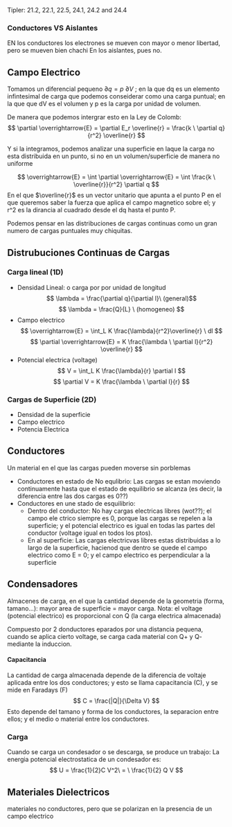 Tipler: 21.2, 22.1, 22.5, 24.1, 24.2 and 24.4

### Conductores VS Aislantes
EN los conductores los electrones se mueven con mayor o menor libertad, pero se mueven bien chachi
En los aislantes, pues no.

## Campo Electrico
Tomamos un diferencial pequeno $\partial q = p \ \partial  V$ ; en la que dq es un elemento infintesimal de carga que podemos conseiderar como una carga puntual; en la que que dV es el volumen y p es la carga por unidad de volumen.

De manera que podemos intergrar esto en la Ley de Colomb:
$$ \partial \overrightarrow{E} = \partial E_r \overline{r} = \frac{k \ \partial q}{r^2} \overline{r} $$

Y si la integramos, podemos analizar una superficie en laque la carga no esta distribuida en un punto, si no en un volumen/superficie de manera no uniforme

$$ \overrightarrow{E} =  \int \partial \overrightarrow{E} = \int \frac{k \ \overline{r}}{r^2} \partial q $$
En el que $\overline{r}$ es un vector unitario que apunta a el punto P en el que queremos saber la fuerza que aplica el campo magnetico sobre el; y r^2 es la dirancia al cuadrado desde el dq hasta el punto P.

Podemos pensar en las distribuciones de cargas continuas como un gran numero de cargas puntuales muy chiquitas.

## Distrubuciones Continuas de Cargas
### Carga lineal (1D)
- Densidad Lineal: o carga por por unidad de longitud
$$ \lambda = \frac{\partial q}{\partial l}\ (general)$$
$$ \lambda = \frac{Q}{L} \ (homogeneo) $$
- Campo electrico
$$ \overrightarrow{E} = \int_L K \frac{\lambda}{r^2}\overline{r} \ dl $$
$$ \partial \overrightarrow{E} = K \frac{\lambda \ \partial l}{r^2} \overline{r} $$
- Potencial electrica (voltage)
$$ V = \int_L K \frac{\lambda}{r} \partial l $$
$$ \partial V = K \frac{\lambda \ \partial l}{r} $$
### Cargas de Superficie (2D)
- Densidad de la superficie
- Campo electrico
- Potencia Electrica


## Conductores
Un material en el que las cargas pueden moverse sin porblemas

- Conductores en estado de No equlibrio:
	Las cargas se estan moviendo continuamente hasta que el estado de equilibrio se alcanza (es decir, la diferencia entre las dos cargas es 0??)
- Conductores en une stado de esquilibrio:
	- Dentro del conductor: No hay cargas electricas libres (wot??); el campo ele ctrico siempre es 0, porque las cargas se repelen a la superficie; y el potencial electrico es igual en todas las partes del conductor (voltage igual en todos los ptos).
	- En al superficie: Las cargas electricvas libres estas distribuidas a lo largo de la superficie, hacienod que dentro se quede el campo electrico como E = 0; y el campo electrico es perpendicular a la superficie

## Condensadores
Almacenes de carga, en el que la cantidad depende de la geometria (forma, tamano...): mayor area de superficie = mayor carga.
Nota: el voltage (potencial electrico) es proporcional con Q (la carga electrica almacenada)

Compuesto por 2 donductores eparados por una distancia pequena, cuando se aplica cierto voltage, se carga cada material con Q+ y Q- mediante la induccion.

#### Capacitancia
La cantidad de carga almacenada depende de la diferencia de voltaje aplicada entre los dos conductores; y esto se llama capacitancia (C), y se mide en Faradays (F)
$$ C = \frac{|Q|}{\Delta V} $$
Esto depende del tamano y forma de los conductores, la separacion entre ellos; y el medio o material entre los conductores.

### Carga
Cuando se carga un condesador o se descarga, se produce un trabajo:
La energia potencial electrostatica de un condesador es: 
$$ U = \frac{1}{2}C V^2\ = \ \frac{1}{2} Q V $$
## Materiales Dielectricos
materiales no conductores, pero que se polarizan en la presencia de un campo electrico